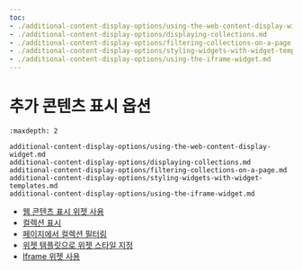 ```yaml
---
toc:
- ./additional-content-display-options/using-the-web-content-display-widget.md
- ./additional-content-display-options/displaying-collections.md
- ./additional-content-display-options/filtering-collections-on-a-page.md
- ./additional-content-display-options/styling-widgets-with-widget-templates.md
- ./additional-content-display-options/using-the-iframe-widget.md
---
```

# 추가 콘텐츠 표시 옵션

```{toctree}
:maxdepth: 2

additional-content-display-options/using-the-web-content-display-widget.md
additional-content-display-options/displaying-collections.md
additional-content-display-options/filtering-collections-on-a-page.md
additional-content-display-options/styling-widgets-with-widget-templates.md
additional-content-display-options/using-the-iframe-widget.md
```

* [웹 콘텐츠 표시 위젯 사용](./additional-content-display-options/using-the-web-content-display-widget.md)
* [컬렉션 표시](./additional-content-display-options/displaying-collections.md)
* [페이지에서 컬렉션 필터링](./additional-content-display-options/filtering-collections-on-a-page.md)
* [위젯 템플릿으로 위젯 스타일 지정](./additional-content-display-options/styling-widgets-with-widget-templates.md)
* [Iframe 위젯 사용](./additional-content-display-options/using-the-iframe-widget.md)
